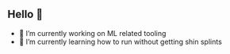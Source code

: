 ## Hello 👋
- 🔭 I’m currently working on ML related tooling
- 🌱 I’m currently learning how to run without getting shin splints

